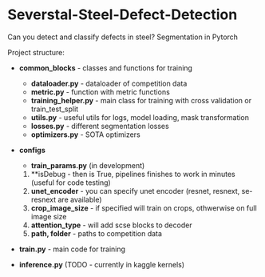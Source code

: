 # Severstal-Steel-Defect-Detection
Can you detect and classify defects in steel? Segmentation in Pytorch

Project structure:
 * **common_blocks** - classes and functions for training
    - **dataloader.py** - dataloader of competition data    
    - **metric.py** - function with metric functions
    - **training_helper.py** - main class for training with cross validation or train_test_split
    - **utils.py** - useful utils for logs, model loading, mask transformation
    - **losses.py** - different segmentation losses
    - **optimizers.py** - SOTA optimizers
* **configs**
   - **train_params.py** (in development)
   1. **isDebug - then is True, pipelines finishes to work in minutes (useful for code testing)
   2. **unet_encoder** - you can specify unet encoder (resnet, resnext, se-resnext are available)
   3. **crop_image_size** - if specified will train on crops, othwerwise on full image size
   4. **attention_type** - will add scse blocks to decoder
   5. **path, folder** - paths to competition data
   
* **train.py** - main code for training
* **inference.py** (TODO - currently in kaggle kernels)

